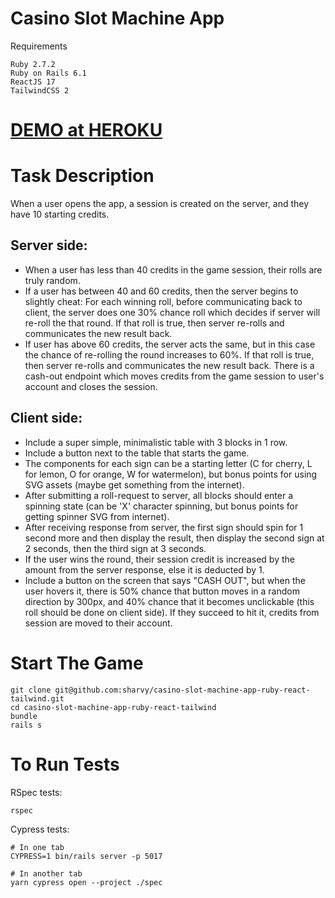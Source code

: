 # Casino Slot Machine App 
Requirements
```
Ruby 2.7.2
Ruby on Rails 6.1
ReactJS 17
TailwindCSS 2
```
# [DEMO at HEROKU](https://slot-machine-2021.herokuapp.com/)
# Task Description
When a user opens the app, a session is created on the server, and they have 10 starting credits.
## Server side:
- When a user has less than 40 credits in the game session, their rolls are truly random.
- If a user has between 40 and 60 credits, then the server begins to slightly cheat:
For each winning roll, before communicating back to client, the server does one 30% chance roll which decides if server will re-roll the that round. If that roll is true, then server re-rolls and communicates the new result back.
- If user has above 60 credits, the server acts the same, but in this case the chance of re-rolling the round increases to 60%. If that roll is true, then server re-rolls and communicates the new result back.
There is a cash-out endpoint which moves credits from the game session to user's account and closes the session.
## Client side:
- Include a super simple, minimalistic table with 3 blocks in 1 row.
- Include a button next to the table that starts the game.
- The components for each sign can be a starting letter (C for cherry, L for lemon, O for orange, W for watermelon), but bonus points for using SVG assets (maybe get something from the internet).
- After submitting a roll-request to server, all blocks should enter a spinning state (can be 'X' character spinning, but bonus points for getting spinner SVG from internet).
- After receiving response from server, the first sign should spin for 1 second more and then display the result, then display the second sign at 2 seconds, then the third sign at 3 seconds.
- If the user wins the round, their session credit is increased by the amount from the server response, else it is deducted by 1.
- Include a button on the screen that says "CASH OUT", but when the user hovers it, there is 50% chance that button moves in a random direction by 300px, and 40% chance that it becomes unclickable (this roll should be done on client side). If they succeed to hit it, credits from session are moved to their account.

# Start The Game
```
git clone git@github.com:sharvy/casino-slot-machine-app-ruby-react-tailwind.git
cd casino-slot-machine-app-ruby-react-tailwind
bundle
rails s
```
# To Run Tests
RSpec tests:
```
rspec
```
Cypress tests:
```
# In one tab
CYPRESS=1 bin/rails server -p 5017

# In another tab
yarn cypress open --project ./spec
```
